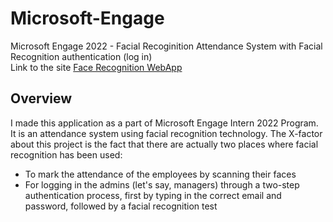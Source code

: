 # Microsoft-Engage
Microsoft Engage 2022 - Facial Recoginition Attendance System with Facial Recognition authentication (log in)        
Link to the site [Face Recognition WebApp](https://sarthak751.github.io/Microsoft-Engage/)

## Overview
I made this application as a part of Microsoft Engage Intern 2022 Program. It is an attendance system using facial recognition technology. The X-factor about this project is the fact that there are actually two places where facial recognition has been used:
* To mark the attendance of the employees by scanning their faces
* For logging in the admins (let's say, managers) through a two-step authentication process, first by typing in the correct email and password, followed by a facial recognition test
